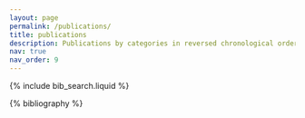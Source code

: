 ```yaml
---
layout: page
permalink: /publications/
title: publications
description: Publications by categories in reversed chronological order. 
nav: true
nav_order: 9
---
```


<!-- _pages/publications.md -->

<!-- Bibsearch Feature -->

{% include bib_search.liquid %}

<div class="publications">

{% bibliography %}

</div>
